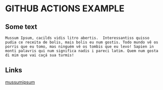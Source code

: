 # GITHUB ACTIONS EXAMPLE

## Some text

`Mussum Ipsum, cacilds vidis litro abertis.  Interessantiss quisso pudia ce receita de bolis, mais bolis eu num gostis. Todo mundo vê os porris que eu tomo, mas ninguém vê os tombis que eu levo! Sapien in monti palavris qui num significa nadis i pareci latim. Quem num gosta di mim que vai caçá sua turmis!`

## Links

[mussumipsum](https://mussumipsum.com/)  
